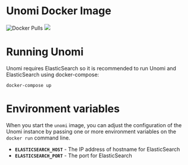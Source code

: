 # Unomi Docker Image

![Docker Pulls](https://img.shields.io/docker/pulls/mikeghen/unomi.svg)
 [![](https://images.microbadger.com/badges/version/mikeghen/unomi:1.3.svg)](https://microbadger.com/images/mikeghen/unomi:1.3 "Get your own version badge on microbadger.com")
# Running Unomi
Unomi requires ElasticSearch so it is recommended to run Unomi and ElasticSearch using docker-compose:
```
docker-compose up
```

# Environment variables

When you start the `unomi` image, you can adjust the configuration of the Unomi instance by passing one or more environment variables on the `docker run` command line.

- **`ELASTICSEARCH_HOST`** - The IP address of hostname for ElasticSearch
- **`ELASTICSEARCH_PORT`** - The port for ElasticSearch

